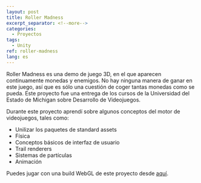 ```yaml
---
layout: post
title: Roller Madness
excerpt_separator: <!--more-->
categories:
  - Proyectos
tags:
  - Unity
ref: roller-madness
lang: es
---
```


Roller Madness es una demo de juego 3D, en el que aparecen continuamente monedas y enemigos.
No hay ninguna manera de ganar en este juego, así que es sólo una cuestión de coger tantas monedas como se pueda.
Este proyecto fue una entrega de los cursos de la Universidad del Estado de Michigan sobre Desarrollo de Videojuegos.

<!--more-->

Durante este proyecto aprendí sobre algunos conceptos del motor de videojuegos, tales como:
* Unilizar los paquetes de standard assets
* Física
* Conceptos básicos de interfaz de usuario
* Trail renderers
* Sistemas de partículas
* Animación

Puedes jugar con una build WebGL de este proyecto desde [aquí](/assets/webgl/roller-madness).
